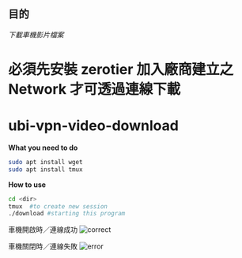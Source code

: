 ## 目的
*下載車機影片檔案*


# 必須先安裝 zerotier 加入廠商建立之 Network 才可透過連線下載

# ubi-vpn-video-download
**What you need to do**
   ```bash
   sudo apt install wget
   sudo apt install tmux
   ```

**How to use**
   ```bash
   cd <dir>
   tmux  #to create new session
   ./download #starting this program
   ```
車機開啟時／連線成功
![correct](https://user-images.githubusercontent.com/22865899/138094334-602205f5-b9b2-4b23-a8b1-8f17f81fa265.PNG)

車機關閉時／連線失敗
![error](https://user-images.githubusercontent.com/22865899/138094346-5bbf1868-a32e-454a-bda3-2113517cbe1d.PNG)
